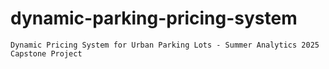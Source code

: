 # dynamic-parking-pricing-system
`Dynamic Pricing System for Urban Parking Lots - Summer Analytics 2025 Capstone Project`  
